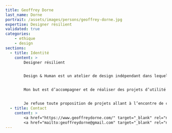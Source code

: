 ```yaml
---
title: Geoffrey Dorne
last_name: Dorne
portrait: /assets/images/persons/geoffrey-dorne.jpg
expertise: Designer résilient
validated: true
categories:
    - ethique
    - design
sections:
  - title: Identité
    content: >
        Designer résilient


        Design & Human est un atelier de design indépendant dans lequel je réalise des projets graphiques, numériques, interactifs et dont le but est l’engagement social, citoyen, environnemental dans l’optique de favoriser la diversité du vivant : humain et non-humain.


        Mon but est d’accompagner et de réaliser des projets d’utilité publique, sociale et environnementale. Je travaille avec des ONG, des associations, des entreprises et le secteur public sur des projets de design graphique, d’identité, de communication mais aussi de design numérique, d’interface, d’expérience, des projets d’innovation low-tech et no-tech. Design & Human s’accorde à faire du design un outil d’émancipation, de résilience, de liberté et d’indépendance.


        Je refuse toute proposition de projets allant à l’encontre de ces valeurs.
  - title: Contact
    content: >
        <a href="https://www.geoffreydorne.com/" target="_blank" rel="noreferrer">Site</a> –
        <a href="mailto:geoffreydorne@gmail.com" target="_blank" rel="noreferrer">Mail</a>
---
```

